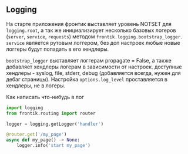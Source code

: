 ## Logging

На старте приложения фронтик выставляет уровень NOTSET для `logging.root`,
а так же инициализирует несколько базовых логеров (`server`, `service`, `requests`) методом `frontik.logging.bootstrap_logger`.
`service` является рутовым логгером, без доп настроек любые новые логгеры будут попадать в его хендлеры.

`bootstrap_logger` выставляет логгерам propagate = False, а также добавляет хендлеры логерам в зависимости от настроек.
доступные хендлеры - syslog, file, stderr, debug (добавляется всегда, нужен для дебаг страницы).
Настройка `options.log_level` проставляется в хендлеры, не в логеры.

Как написать что-нибудь в лог
```python
import logging
from frontik.routing import router

logger = logging.getLogger('handler')

@router.get('/my_page')
async def my_page() -> None:
    logger.info('start my_page')
```
